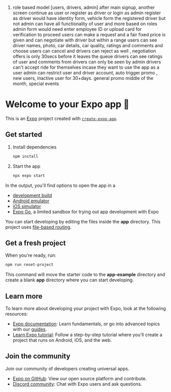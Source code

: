 
1. role based model [users, drivers, admin]
   after main signup, another screen continue as user or register as driver or login as admin 
   register as driver would have identity form, vehicle form 
   the registered driver but not admin can have all functionality of user and more based on roles
   admin form would need enter employee ID or upload card for verification to proceed 
   users can make a request and a fair fixed price is given and can negotiate with driver but within a range
   users can see driver names, photo, car details, car quality, ratings and comments and choose 
   users can cancel and drivers can reject as well , negotiation offers is only 30secs before it leaves the queue
   drivers can see ratings of user  and comments from drivers can only be seen by admin
   drivers can't accept ride for themselves incase they want to use the app as a user
   admin can restrict user and driver account, 
   auto trigger promo , new users, inactive user for 30+days.  general promo middle of the month, special events   






# Welcome to your Expo app 👋

This is an [Expo](https://expo.dev) project created with [`create-expo-app`](https://www.npmjs.com/package/create-expo-app).

## Get started

1. Install dependencies

   ```bash
   npm install
   ```

2. Start the app

   ```bash
   npx expo start
   ```

In the output, you'll find options to open the app in a

- [development build](https://docs.expo.dev/develop/development-builds/introduction/)
- [Android emulator](https://docs.expo.dev/workflow/android-studio-emulator/)
- [iOS simulator](https://docs.expo.dev/workflow/ios-simulator/)
- [Expo Go](https://expo.dev/go), a limited sandbox for trying out app development with Expo

You can start developing by editing the files inside the **app** directory. This project uses [file-based routing](https://docs.expo.dev/router/introduction).

## Get a fresh project

When you're ready, run:

```bash
npm run reset-project
```

This command will move the starter code to the **app-example** directory and create a blank **app** directory where you can start developing.

## Learn more

To learn more about developing your project with Expo, look at the following resources:

- [Expo documentation](https://docs.expo.dev/): Learn fundamentals, or go into advanced topics with our [guides](https://docs.expo.dev/guides).
- [Learn Expo tutorial](https://docs.expo.dev/tutorial/introduction/): Follow a step-by-step tutorial where you'll create a project that runs on Android, iOS, and the web.

## Join the community

Join our community of developers creating universal apps.

- [Expo on GitHub](https://github.com/expo/expo): View our open source platform and contribute.
- [Discord community](https://chat.expo.dev): Chat with Expo users and ask questions.


